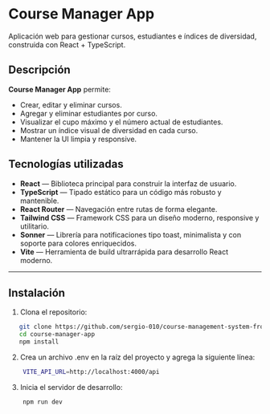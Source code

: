 # Course Manager App

Aplicación web para gestionar cursos, estudiantes e índices de diversidad, construida con React + TypeScript.

## Descripción

**Course Manager App** permite:

- Crear, editar y eliminar cursos.
- Agregar y eliminar estudiantes por curso.
- Visualizar el cupo máximo y el número actual de estudiantes.
- Mostrar un índice visual de diversidad en cada curso.
- Mantener la UI limpia y responsive.

## Tecnologías utilizadas

- **React** — Biblioteca principal para construir la interfaz de usuario.
- **TypeScript** — Tipado estático para un código más robusto y mantenible.
- **React Router** — Navegación entre rutas de forma elegante.
- **Tailwind CSS** — Framework CSS para un diseño moderno, responsive y utilitario.
- **Sonner** — Librería para notificaciones tipo toast, minimalista y con soporte para colores enriquecidos.
- **Vite** — Herramienta de build ultrarrápida para desarrollo React moderno.

---

## Instalación

1. Clona el repositorio:

```bash
   git clone https://github.com/sergio-010/course-management-system-front.git
   cd course-manager-app
   npm install
```

2. Crea un archivo .env en la raíz del proyecto y agrega la siguiente línea:

```bash
    VITE_API_URL=http://localhost:4000/api
```

3. Inicia el servidor de desarrollo:

```bash
    npm run dev
```
